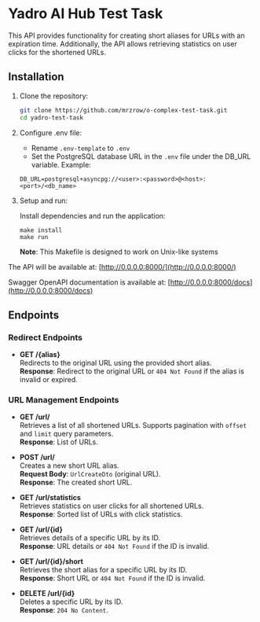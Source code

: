 # Yadro AI Hub Test Task

This API provides functionality for creating short aliases for URLs with an expiration time. Additionally, the API allows retrieving statistics on user clicks for the shortened URLs.

## Installation
1. Clone the repository:
   ```bash
   git clone https://github.com/mrzrow/o-complex-test-task.git
   cd yadro-test-task

2. Configure .env file:

   + Rename `.env-template` to `.env`
   + Set the PostgreSQL database URL in the `.env` file under the DB_URL variable. Example:
   ```
   DB_URL=postgresql+asyncpg://<user>:<password>@<host>:<port>/<db_name>
   ```

3. Setup and run:

   Install dependencies and run the application:
   ```
   make install
   make run
   ```
   **Note**: This Makefile is designed to work on Unix-like systems

The API will be available at: [http://0.0.0.0:8000/](http://0.0.0.0:8000/)

Swagger OpenAPI documentation is available at: [http://0.0.0.0:8000/docs](http://0.0.0.0:8000/docs)

## Endpoints

### Redirect Endpoints
- **GET /{alias}**  
  Redirects to the original URL using the provided short alias.  
  **Response**: Redirect to the original URL or `404 Not Found` if the alias is invalid or expired.

### URL Management Endpoints
- **GET /url/**  
  Retrieves a list of all shortened URLs. Supports pagination with `offset` and `limit` query parameters.  
  **Response**: List of URLs.

- **POST /url/**  
  Creates a new short URL alias.  
  **Request Body**: `UrlCreateDto` (original URL).  
  **Response**: The created short URL.

- **GET /url/statistics**  
  Retrieves statistics on user clicks for all shortened URLs.  
  **Response**: Sorted list of URLs with click statistics.

- **GET /url/{id}**  
  Retrieves details of a specific URL by its ID.  
  **Response**: URL details or `404 Not Found` if the ID is invalid.

- **GET /url/{id}/short**  
  Retrieves the short alias for a specific URL by its ID.  
  **Response**: Short URL or `404 Not Found` if the ID is invalid.

- **DELETE /url/{id}**  
  Deletes a specific URL by its ID.  
  **Response**: `204 No Content`.

